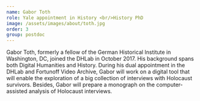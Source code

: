 ```yaml
---
name: Gabor Toth
role: Yale appointment in History <br/>History PhD
image: /assets/images/about/toth.jpg
order: 3
group: postdoc
---
```


Gabor Toth, formerly a fellow of the German Historical Institute in Washington, DC, joined the DHLab in October 2017. His background spans both Digital Humanities and History. During his dual appointment in the DHLab and Fortunoff Video Archive, Gabor will work on a digital tool that will enable the exploration of a big collection of interviews with Holocaust survivors. Besides, Gabor will prepare a monograph on the computer-assisted analysis of Holocaust interviews.
